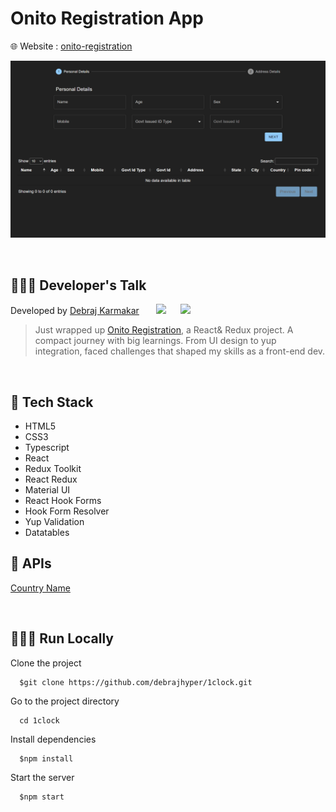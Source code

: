 # Onito Registration App

🌐 Website : [onito-registration](https://onito-registration.vercel.app/)

![onito-registration thumbnail](./public/template.png)

<br/>

## 👨🏻‍💻 Developer's Talk
Developed by <a href="https://github.com/debrajhyper">Debraj Karmakar</a>
<span style="display:inline-flex; justify-content:space-evenly; width:20%;">
<a href="https://twitter.com/debraj_010">
  <img src="https://cdn.jsdelivr.net/gh/devicons/devicon/icons/twitter/twitter-original.svg" width="20px"/>
</a>
<a href="https://www.linkedin.com/in/debrajkarmakar010/">
  <img src="https://cdn.jsdelivr.net/gh/devicons/devicon/icons/linkedin/linkedin-original.svg" width="20px"/>
</a>
</span>

>Just wrapped up <a href="https://onito-registration.vercel.app/">Onito Registration</a>, a React& Redux project. A compact journey with big learnings. From UI design to yup integration, faced challenges that shaped my skills as a front-end dev.

<br/>

## 🚀 Tech Stack

- HTML5
- CSS3
- Typescript
- React
- Redux Toolkit
- React Redux
- Material UI
- React Hook Forms
- Hook Form Resolver
- Yup Validation
- Datatables

## 📃 APIs

[Country Name](https://restcountries.com/#endpoints-name)

<br/>

## 🏃🏻‍♂️ Run Locally

Clone the project
```
  $git clone https://github.com/debrajhyper/1clock.git
```

Go to the project directory
```
  cd 1clock
```

Install dependencies
```
  $npm install
```

Start the server
```
  $npm start
```

<br/>